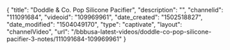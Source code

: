 {
    "title": "Doddle &amp; Co. Pop Silicone Pacifier",
    "description": "",
    "channelid": "111091684",
    "videoid": "109969961",
    "date_created": "1502518827",
    "date_modified": "1504049170",
    "type": "captivate",
    "layout": "channelVideo",
    "url": "\/bbbusa-latest-videos\/doddle-co-pop-silicone-pacifier-3-notes\/111091684-109969961"
}